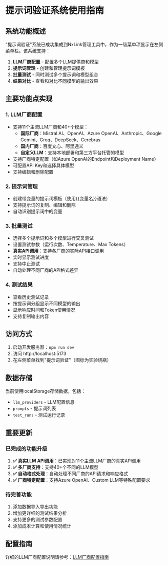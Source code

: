 # 提示词验证系统使用指南

## 系统功能概述

"提示词验证"系统已成功集成到NxLink管理工具中，作为一级菜单项显示在左侧菜单栏。该系统支持：

1. **LLM厂商配置** - 配置多个LLM提供商和模型
2. **提示词管理** - 创建和管理提示词模板
3. **批量测试** - 同时测试多个提示词和模型组合
4. **结果对比** - 查看和对比不同模型的输出效果

## 主要功能点实现

### 1. LLM厂商配置
- 支持11个主流LLM厂商和40+个模型：
  - **国际厂商**：Mistral AI、OpenAI、Azure OpenAI、Anthropic、Google Gemini、Groq、DeepSeek、Cerebras
  - **国内厂商**：百度文心、阿里通义
  - **自定义LLM**：支持本地部署和第三方平台托管的模型
- 支持厂商特定配置（如Azure OpenAI的Endpoint和Deployment Name）
- 可配置API Key和选择具体模型
- 支持编辑和删除配置

### 2. 提示词管理
- 创建带变量的提示词模板（使用{{变量名}}语法）
- 支持提示词的复制、编辑和删除
- 自动识别提示词中的变量

### 3. 批量测试
- 选择多个提示词和多个模型进行交叉测试
- 设置测试参数（运行次数、Temperature、Max Tokens）
- **真实API调用**：支持各厂商的实际API接口调用
- 实时显示测试进度
- 支持中止测试
- 自动处理不同厂商的API格式差异

### 4. 测试结果
- 查看历史测试记录
- 按提示词分组显示不同模型的输出
- 显示响应时间和Token使用情况
- 支持复制输出内容

## 访问方式

1. 启动开发服务器：`npm run dev`
2. 访问 http://localhost:5173
3. 在左侧菜单找到"提示词验证"（图标为实验烧瓶）

## 数据存储

当前使用localStorage存储数据，包括：
- `llm_providers` - LLM配置信息
- `prompts` - 提示词列表
- `test_runs` - 测试运行记录

## 重要更新

### 已完成的功能升级

1. **✅ 真实LLM API调用**：已实现对11个主流LLM厂商的真实API调用
2. **✅ 多厂商支持**：支持40+个不同的LLM模型
3. **✅ 自动格式处理**：自动处理不同厂商的API请求和响应格式
4. **✅ 厂商特定配置**：支持Azure OpenAI、Custom LLM等特殊配置要求

### 待完善功能

1. 添加数据导入导出功能
2. 增加更详细的测试结果分析
3. 支持更多的测试参数配置
4. 添加成本计算和使用情况统计

## 配置指南

详细的LLM厂商配置说明请参考：[LLM厂商配置指南](./llm-configuration-guide.md) 